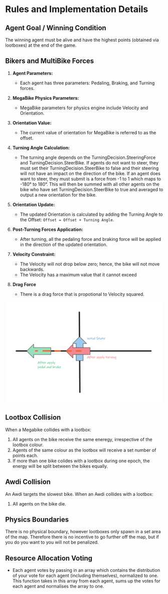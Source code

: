 # Rules and Implementation Details

## Agent Goal / Winning Condition
The winning agent must be alive and have the highest points (obtained via lootboxes) at the end of the game.


## Bikers and MultiBike Forces

1. **Agent Parameters:**
   - Each agent has three parameters: Pedaling, Braking, and Turning forces.

2. **MegaBike Physics Parameters:**
   - MegaBike parameters for physics engine include Velocity and Orientation.

3. **Orientation Value:**
   - The current value of orientation for MegaBike is referred to as the offset.

4. **Turning Angle Calculation:**
   - The turning angle depends on the TurningDecision.SteeringForce and TurningDecision.SteerBike. If agents do not want to steer, they must set their TurningDecision.SteerBike to false and their steering will not have an impact on the direction of the bike. If an agent does want to steer, they must submit is a force from -1 to 1 which maps to -180° to 180°. This will then be summed with all other agents on the bike who have set TurningDecision.SteerBike to true and averaged to output a new orientation for the bike.

5. **Orientation Update:**
   - The updated Orientation is calculated by adding the Turning Angle to the Offset: `Offset = Offset + Turning Angle`.

6. **Post-Turning Forces Application:**
   - After turning, all the pedaling force and braking force will be applied in the direction of the updated orientation.

7. **Velocity Constraint:**
   - The Velocity will not drop below zero; hence, the bike will not move backwards.
   - The Velocity has a maximum value that it cannot exceed

8. **Drag Force**
   - There is a drag force that is propotional to Velocity squared.

<img src="../docs/Images/MultibikeForceOrientation.png" alt="MultiBike Force and Orientation Diagram" width="500"/> 

## Lootbox Collision
When a Megabike collides with a lootbox:
   1. All agents on the bike receive the same eneregy, irrespective of the lootbox colour.
   2. Agents of the same colour as the lootbox will receive a set number of points each.
   3. If more than one bike colides with a lootbox during one epoch, the energy will be split between the bikes equally.

## Awdi Collision
An Awdi targets the slowest bike. When an Awdi collides with a lootbox:
   1. All agents on the bike die.

## Physics Boundaries
There is no physical boundary, however lootboxes only spawn in a set area of the map. 
Therefore there is no incentive to go further off the map, but if you do you want to you will not be penalized.

## Resource Allocation Voting
- Each agent votes by passing in an array which contains the distribution of your vote for each agent (including themselves),
 normalized to one. This function takes in this array from each agent, sums up the votes for each agent and normalises the array to one. 